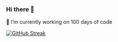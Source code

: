 ### Hi there 👋
🔭 I’m currently working on 100 days of code

[![GitHub Streak](https://streak-stats.demolab.com/?user=Diya-Sajan)](https://git.io/streak-stats)
<!--
**Diya-Sajan/Diya-Sajan** is a ✨ _special_ ✨ repository because its `README.md` (this file) appears on your GitHub profile.

Here are some ideas to get you started:

- 🔭 I’m currently working on ...
- 🌱 I’m currently learning ...
- 👯 I’m looking to collaborate on ...
- 🤔 I’m looking for help with ...
- 💬 Ask me about ...
- 📫 How to reach me: ...
- 😄 Pronouns: ...
- ⚡ Fun fact: ...
-->
